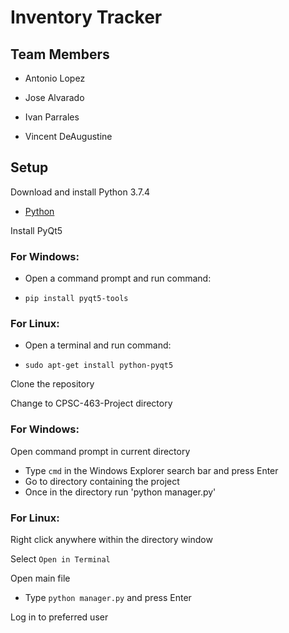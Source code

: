 # Inventory Tracker
 
## Team Members

* Antonio Lopez

* Jose Alvarado

* Ivan Parrales

* Vincent DeAugustine


## Setup


Download and install Python 3.7.4

* [Python](https://www.python.org/downloads/release/python-374/)
 
Install PyQt5

### For Windows: 

* Open a command prompt and run command:

*	`pip install pyqt5-tools`


### For Linux:

* Open a terminal and run command:

*	`sudo apt-get install python-pyqt5`


Clone the repository

Change to CPSC-463-Project directory

### For Windows:

Open command prompt in current directory

*	Type `cmd` in the Windows Explorer search bar and press Enter
* Go to directory containing the project
* Once in the directory run 'python manager.py' 

### For Linux:

Right click anywhere within the directory window

Select `Open in Terminal`



Open main file

* Type `python manager.py` and press Enter

Log in to preferred user

